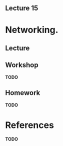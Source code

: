 Lecture 15
---

# Networking.

## Lecture

<!---
Slides ([PDF](OS_Lecture_15.pdf), [PPTX](OS_Lecture_15.pptx)).

Outline:
-->
## Workshop

__TODO__

## Homework

__TODO__

# References

__TODO__
